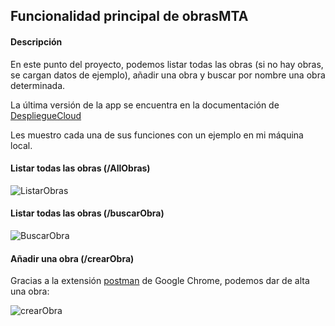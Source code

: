 ## Funcionalidad principal de obrasMTA

#### Descripción
En este punto del proyecto, podemos listar todas las obras (si no hay obras, se cargan datos de ejemplo), añadir una obra y buscar por nombre una obra determinada. 

La última versión de la app se encuentra en la documentación de [DespliegueCloud](https://github.com/maikeltoledo/IV-18-19-Proyecto/despliegueCloud.md)

Les muestro cada una de sus funciones con un ejemplo en mi máquina local.

#### Listar todas las obras (/AllObras)

![ListarObras](https://i.imgur.com/NECPUIB.png)

#### Listar todas las obras (/buscarObra)

![BuscarObra](https://i.imgur.com/ly3W5ma.png)

#### Añadir una obra (/crearObra)
Gracias a la extensión [postman](https://chrome.google.com/webstore/detail/postman/fhbjgbiflinjbdggehcddcbncdddomop) de Google Chrome, podemos dar de alta una obra:

![crearObra](https://i.imgur.com/ZRY4xPg.png)
